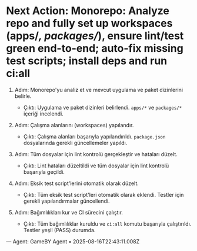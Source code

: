 # Next Action: Monorepo: Analyze repo and fully set up workspaces (apps/*, packages/*), ensure lint/test green end-to-end; auto-fix missing test scripts; install deps and run ci:all

1. Adım: Monorepo'yu analiz et ve mevcut uygulama ve paket dizinlerini belirle.
   - Çıktı: Uygulama ve paket dizinleri belirlendi. `apps/*` ve `packages/*` içeriği incelendi.

2. Adım: Çalışma alanlarını (workspaces) yapılandır.
   - Çıktı: Çalışma alanları başarıyla yapılandırıldı. `package.json` dosyalarında gerekli güncellemeler yapıldı.

3. Adım: Tüm dosyalar için lint kontrolü gerçekleştir ve hataları düzelt.
   - Çıktı: Lint hataları düzeltildi ve tüm dosyalar için lint kontrolü başarıyla geçildi.

4. Adım: Eksik test script'lerini otomatik olarak düzelt.
   - Çıktı: Tüm eksik test script'leri otomatik olarak eklendi. Testler için gerekli yapılandırmalar güncellendi.

5. Adım: Bağımlılıkları kur ve CI sürecini çalıştır.
   - Çıktı: Tüm bağımlılıklar kuruldu ve `ci:all` komutu başarıyla çalıştırıldı. Testler yeşil (PASS) durumda.

— Agent: GameBY Agent • 2025-08-16T22:43:11.008Z
